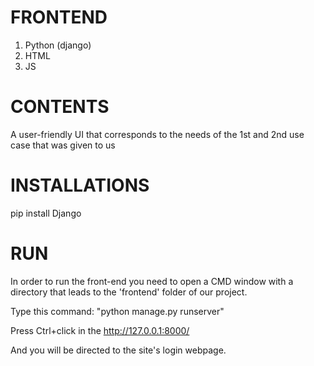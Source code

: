 # FRONTEND

1. Python (django)
2. HTML
3. JS

# CONTENTS

A user-friendly UI that corresponds to the needs 
of the 1st and 2nd use case that was given to us

# INSTALLATIONS

pip install Django

# RUN

In order to run the front-end you need to open 
a CMD window with a directory that leads to the
'frontend' folder of our project.

Type this command:
"python manage.py runserver"

Press Ctrl+click in the http://127.0.0.1:8000/

And you will be directed to the site's login webpage.

